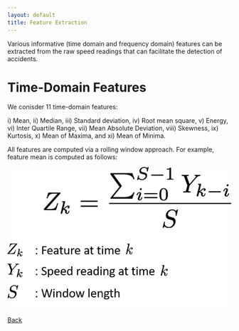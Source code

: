 ```yaml
---
layout: default
title: Feature Extraction
---
```


Various informative (time domain and frequency domain) features can be extracted from the raw speed readings that can facilitate the detection of accidents. 

# Time-Domain Features

We conisder 11 time-domain features:

i) Mean, ii) Median, iii) Standard deviation, iv) Root mean square, v) Energy, vi) Inter Quartile Range, vii) Mean Absolute Deviation, viii) Skewness, ix) Kurtosis, x) Mean of Maxima, and xi) Mean of Minima. 

All features are computed via a rolling window approach. For example, feature mean is computed as follows:

 ![Eq1 alt <](../images/eq1.png)

[Back](../)
